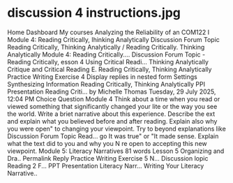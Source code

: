 # discussion 4 instructions.jpg

Home Dashboard My courses
Analyzing the Reliability of an
COM122 I Module 4: Reading Critically, Ihinking Analytically
Discussion Forum Topic Reading Critically, Thinking Analytically / Reading Critically. Thinking Analytically
Module 4: Reading Critically....
Discussion Forum Topic - Reading Critically,
esson 4 Using Critical Readi...
Thinking Analytically
Critique and Critical Reading E.
Reading Critically, Thinking Analytically
Practice Writing Exercise 4
Display replies in nested form
Settings
Synthesizing Information
Reading Critically, Thinking Analytically
PPI Presentation Reading Criti...
by Michelle Thomas Tuesday, 29 July 2025, 12:04 PM
Choice Question Module 4
Think about a time when you read or viewed something that significantly changed your lite or the way you see the world. Write a briet narrative about this experience.
Describe the ext and explain what you believed before and after reading. Explain also why you were open" to changing your viewpoint. Try to beyond explanations like
Discussion Forum Topic Read...
go
It was true" or "It made sense. Explain what the text did to you and why you N re open to accepting this new viewpoint.
Module 5: Literacy Narratives
81 words
Lesson 5 Organizing and Dra..
Permalink Reply
Practice Writing Exercise 5 N...
Discussion lopic Reading 2 F...
PPT Presentation Literacy Narr...
Writing Your Literacy Narrative..